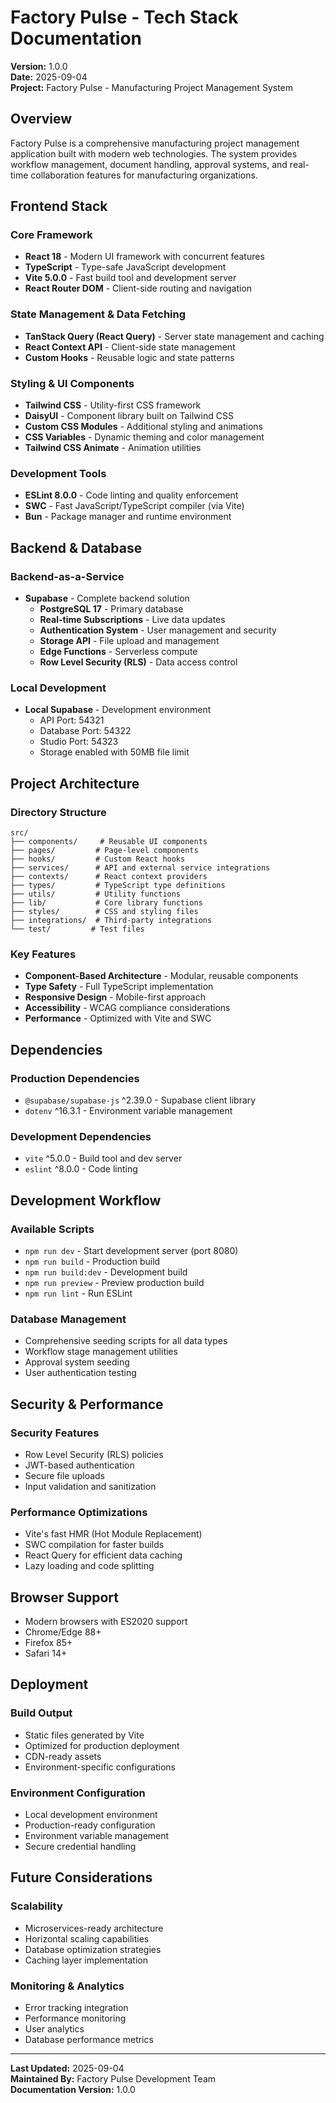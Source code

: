 # Factory Pulse - Tech Stack Documentation

**Version:** 1.0.0  
**Date:** 2025-09-04  
**Project:** Factory Pulse - Manufacturing Project Management System

## Overview

Factory Pulse is a comprehensive manufacturing project management application built with modern web technologies. The system provides workflow management, document handling, approval systems, and real-time collaboration features for manufacturing organizations.

## Frontend Stack

### Core Framework
- **React 18** - Modern UI framework with concurrent features
- **TypeScript** - Type-safe JavaScript development
- **Vite 5.0.0** - Fast build tool and development server
- **React Router DOM** - Client-side routing and navigation

### State Management & Data Fetching
- **TanStack Query (React Query)** - Server state management and caching
- **React Context API** - Client-side state management
- **Custom Hooks** - Reusable logic and state patterns

### Styling & UI Components
- **Tailwind CSS** - Utility-first CSS framework
- **DaisyUI** - Component library built on Tailwind CSS
- **Custom CSS Modules** - Additional styling and animations
- **CSS Variables** - Dynamic theming and color management
- **Tailwind CSS Animate** - Animation utilities

### Development Tools
- **ESLint 8.0.0** - Code linting and quality enforcement
- **SWC** - Fast JavaScript/TypeScript compiler (via Vite)
- **Bun** - Package manager and runtime environment

## Backend & Database

### Backend-as-a-Service
- **Supabase** - Complete backend solution
  - **PostgreSQL 17** - Primary database
  - **Real-time Subscriptions** - Live data updates
  - **Authentication System** - User management and security
  - **Storage API** - File upload and management
  - **Edge Functions** - Serverless compute
  - **Row Level Security (RLS)** - Data access control

### Local Development
- **Local Supabase** - Development environment
  - API Port: 54321
  - Database Port: 54322
  - Studio Port: 54323
  - Storage enabled with 50MB file limit

## Project Architecture

### Directory Structure
```
src/
├── components/     # Reusable UI components
├── pages/         # Page-level components
├── hooks/         # Custom React hooks
├── services/      # API and external service integrations
├── contexts/      # React context providers
├── types/         # TypeScript type definitions
├── utils/         # Utility functions
├── lib/           # Core library functions
├── styles/        # CSS and styling files
├── integrations/  # Third-party integrations
└── test/         # Test files
```

### Key Features
- **Component-Based Architecture** - Modular, reusable components
- **Type Safety** - Full TypeScript implementation
- **Responsive Design** - Mobile-first approach
- **Accessibility** - WCAG compliance considerations
- **Performance** - Optimized with Vite and SWC

## Dependencies

### Production Dependencies
- `@supabase/supabase-js` ^2.39.0 - Supabase client library
- `dotenv` ^16.3.1 - Environment variable management

### Development Dependencies
- `vite` ^5.0.0 - Build tool and dev server
- `eslint` ^8.0.0 - Code linting

## Development Workflow

### Available Scripts
- `npm run dev` - Start development server (port 8080)
- `npm run build` - Production build
- `npm run build:dev` - Development build
- `npm run preview` - Preview production build
- `npm run lint` - Run ESLint

### Database Management
- Comprehensive seeding scripts for all data types
- Workflow stage management utilities
- Approval system seeding
- User authentication testing

## Security & Performance

### Security Features
- Row Level Security (RLS) policies
- JWT-based authentication
- Secure file uploads
- Input validation and sanitization

### Performance Optimizations
- Vite's fast HMR (Hot Module Replacement)
- SWC compilation for faster builds
- React Query for efficient data caching
- Lazy loading and code splitting

## Browser Support

- Modern browsers with ES2020 support
- Chrome/Edge 88+
- Firefox 85+
- Safari 14+

## Deployment

### Build Output
- Static files generated by Vite
- Optimized for production deployment
- CDN-ready assets
- Environment-specific configurations

### Environment Configuration
- Local development environment
- Production-ready configuration
- Environment variable management
- Secure credential handling

## Future Considerations

### Scalability
- Microservices-ready architecture
- Horizontal scaling capabilities
- Database optimization strategies
- Caching layer implementation

### Monitoring & Analytics
- Error tracking integration
- Performance monitoring
- User analytics
- Database performance metrics

---

**Last Updated:** 2025-09-04  
**Maintained By:** Factory Pulse Development Team  
**Documentation Version:** 1.0.0
